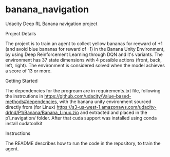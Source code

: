 # banana_navigation
Udacity Deep RL Banana navigation project

Project Details

The project is to train an agent to collect yellow bananas for reeward of +1 (and avoid blue bananas for reward of -1) in the Banana Unity Environment, by using Deep Reinforcement Learning through DQN and it's variants. The environment has 37 state dimensions with 4 possible actions (front, back, left, right). The environment is considered solved when the model achieves a score of 13 or more.


Getting Started

The dependencies for the progream are in requirements.txt file, following the instrcutions in https://github.com/udacity/Value-based-methods#dependencies, with the banana unity environment sourced directly from (for Linux) https://s3-us-west-1.amazonaws.com/udacity-drlnd/P1/Banana/Banana_Linux.zip and extracted and placed in the p1_navigation/ folder. After that cuda support was installed using conda install cudatoolkit

Instructions

The README describes how to run the code in the repository, to train the agent.
